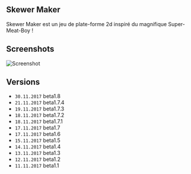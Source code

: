 ## Skewer Maker
Skewer Maker est un jeu de plate-forme 2d inspiré du magnifique Super-Meat-Boy !

## Screenshots
![Screenshot](https://raw.githubusercontent.com/ManuStrozor/Skewer-Maker/master/screenshots/30.11.2017.png)

## Versions
* `30.11.2017` beta1.8
* `21.11.2017` beta1.7.4
* `19.11.2017` beta1.7.3
* `18.11.2017` beta1.7.2
* `18.11.2017` beta1.7.1
* `17.11.2017` beta1.7
* `17.11.2017` beta1.6
* `15.11.2017` beta1.5
* `14.11.2017` beta1.4
* `13.11.2017` beta1.3
* `12.11.2017` beta1.2
* `11.11.2017` beta1.1
